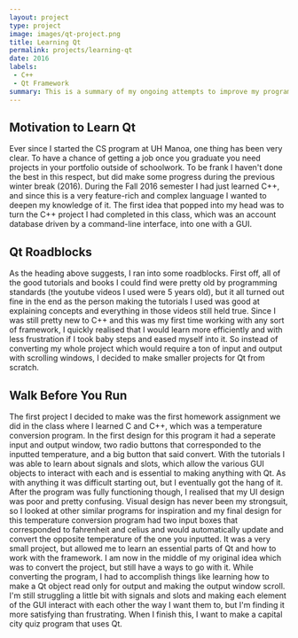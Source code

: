 ```yaml
---
layout: project
type: project
image: images/qt-project.png
title: Learning Qt
permalink: projects/learning-qt
date: 2016
labels:
 - C++
 - Qt Framework
summary: This is a summary of my ongoing attempts to improve my programming/C++ skills and learn Qt.
---
```


## Motivation to Learn Qt

Ever since I started the CS program at UH Manoa, one thing has been very clear. To have a chance of getting a job once you graduate you need projects in your portfolio outside of schoolwork. To be frank I haven't done the best in this respect, but did make some progress during the previous winter break (2016). During the Fall 2016 semester I had just learned C++, and since this is a very feature-rich and complex language I wanted to deepen my knowledge of it. The first idea that popped into my head was to turn the C++ project I had completed in this class, which was an account database driven by a command-line interface, into one with a GUI.

## Qt Roadblocks

As the heading above suggests, I ran into some roadblocks. First off, all of the good tutorials and books I could find were pretty old by programming standards (the youtube videos I used were 5 years old), but it all turned out fine in the end as the person making the tutorials I used was good at explaining concepts and everything in those videos still held true. Since I was still pretty new to C++ and this was my first time working with any sort of framework, I quickly realised that I would learn more efficiently and with less frustration if I took baby steps and eased myself into it. So instead of converting my whole project which would require a ton of input and output with scrolling windows, I decided to make smaller projects for Qt from scratch. 

## Walk Before You Run

The first project I decided to make was the first homework assignment we did in the class where I learned C and C++, which was a temperature conversion program. In the first design for this program it had a seperate input and output window, two radio buttons that corresponded to the inputted temperature, and a big button that said convert. With the tutorials I was able to learn about signals and slots, which allow the various GUI objects to interact with each and is essential to making anything with Qt. As with anything it was difficult starting out, but I eventually got the hang of it. After the program was fully functioning though, I realised that my UI design was poor and pretty confusing. Visual design has never been my strongsuit, so I looked at other similar programs for inspiration and my final design for this temperature conversion program had two input boxes that corresponded to fahrenheit and celius and would automatically update and convert the opposite temperature of the one you inputted. It was a very small project, but allowed me to learn an essential parts of Qt and how to work with the framework. I am now in the middle of my original idea which was to convert the project, but still have a ways to go with it. While converting the program, I had to accomplish things like learning how to make a Qt object read only for output and making the output window scroll. I'm still struggling a little bit with signals and slots and making each element of the GUI interact with each other the way I want them to, but I'm finding it more satisfying than frustrating. When I finish this, I want to make a capital city quiz program that uses Qt.
